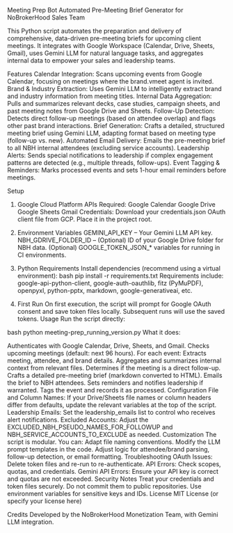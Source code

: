 Meeting Prep Bot
Automated Pre-Meeting Brief Generator for NoBrokerHood Sales Team

This Python script automates the preparation and delivery of comprehensive, data-driven pre-meeting briefs for upcoming client meetings. It integrates with Google Workspace (Calendar, Drive, Sheets, Gmail), uses Gemini LLM for natural language tasks, and aggregates internal data to empower your sales and leadership teams.

Features
Calendar Integration: Scans upcoming events from Google Calendar, focusing on meetings where the brand.vmeet agent is invited.
Brand & Industry Extraction: Uses Gemini LLM to intelligently extract brand and industry information from meeting titles.
Internal Data Aggregation: Pulls and summarizes relevant decks, case studies, campaign sheets, and past meeting notes from Google Drive and Sheets.
Follow-Up Detection: Detects direct follow-up meetings (based on attendee overlap) and flags other past brand interactions.
Brief Generation: Crafts a detailed, structured meeting brief using Gemini LLM, adapting format based on meeting type (follow-up vs. new).
Automated Email Delivery: Emails the pre-meeting brief to all NBH internal attendees (excluding service accounts).
Leadership Alerts: Sends special notifications to leadership if complex engagement patterns are detected (e.g., multiple threads, follow-ups).
Event Tagging & Reminders: Marks processed events and sets 1-hour email reminders before meetings.

Setup
1. Google Cloud Platform
APIs Required:
Google Calendar
Google Drive
Google Sheets
Gmail
Credentials:
Download your credentials.json OAuth client file from GCP.
Place it in the project root.

3. Environment Variables
GEMINI_API_KEY – Your Gemini LLM API key.
NBH_GDRIVE_FOLDER_ID – (Optional) ID of your Google Drive folder for NBH data.
(Optional) GOOGLE_TOKEN_JSON_* variables for running in CI environments.

5. Python Requirements
Install dependencies (recommend using a virtual environment):
bash
pip install -r requirements.txt
Requirements include:
google-api-python-client, google-auth-oauthlib, fitz (PyMuPDF), openpyxl, python-pptx, markdown, google-generativeai, etc.

4. First Run
On first execution, the script will prompt for Google OAuth consent and save token files locally.
Subsequent runs will use the saved tokens.
Usage
Run the script directly:

bash
python meeting-prep_running_version.py
What it does:

Authenticates with Google Calendar, Drive, Sheets, and Gmail.
Checks upcoming meetings (default: next 96 hours).
For each event:
Extracts meeting, attendee, and brand details.
Aggregates and summarizes internal context from relevant files.
Determines if the meeting is a direct follow-up.
Crafts a detailed pre-meeting brief (markdown converted to HTML).
Emails the brief to NBH attendees.
Sets reminders and notifies leadership if warranted.
Tags the event and records it as processed.
Configuration
File and Column Names: If your Drive/Sheets file names or column headers differ from defaults, update the relevant variables at the top of the script.
Leadership Emails: Set the leadership_emails list to control who receives alert notifications.
Excluded Accounts: Adjust the EXCLUDED_NBH_PSEUDO_NAMES_FOR_FOLLOWUP and NBH_SERVICE_ACCOUNTS_TO_EXCLUDE as needed.
Customization
The script is modular. You can:
Adapt file naming conventions.
Modify the LLM prompt templates in the code.
Adjust logic for attendee/brand parsing, follow-up detection, or email formatting.
Troubleshooting
OAuth Issues: Delete token files and re-run to re-authenticate.
API Errors: Check scopes, quotas, and credentials.
Gemini API Errors: Ensure your API key is correct and quotas are not exceeded.
Security Notes
Treat your credentials and token files securely. Do not commit them to public repositories.
Use environment variables for sensitive keys and IDs.
License
MIT License (or specify your license here)

Credits
Developed by the NoBrokerHood Monetization Team, with Gemini LLM integration.

